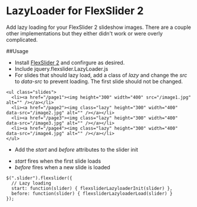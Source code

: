 # LazyLoader for FlexSlider 2

Add lazy loading for your FlexSlider 2 slideshow images. There are a couple other implementations but they either didn't work or were overly complicated.

##Usage
- Install [FlexSlider 2](http://flexslider.woothemes.com/) and confirgure as desired.
- Include jquery.flexslider.LazyLoader.js
- For slides that should lazy load, add a class of *lazy* and change the *src* to *data-src* to prevent loading. The first slide should not be changed.

```
<ul class="slides">
  <li><a href="/page1"><img height="300" width="400" src="/image1.jpg" alt="" /></a></li>
  <li><a href="/page2"><img class="lazy" height="300" width="400" data-src="/image2.jpg" alt="" /></a></li>
  <li><a href="/page3"><img class="lazy" height="300" width="400" data-src="/image3.jpg" alt="" /></a></li>
  <li><a href="/page4"><img class="lazy" height="300" width="400" data-src="/image4.jpg" alt="" /></a></li>
</ul> 
```

- Add the *start* and *before* attributes to the slider init
 * *start* fires when the first slide loads
 * *before* fires when a new slide is loaded
```
$(".slider").flexslider({
  // Lazy loading
  start: function(slider) { flexsliderLazyloaderInit(slider) },
  before: function(slider) { flexsliderLazyloaderLoad(slider) }
});
```
